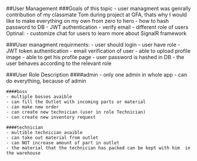 ##User Management
###Goals of this topic
    - user managment was genrally contribution of my classmate Tom during project at GFA, thats why I would like to make everything on my own from zero to hero
    - how to hash password to DB
    - JWT authentication
    - verify email
    - different role of users
    Optinal:
    - customize chat for users to learn more about SignalR framework
    
###User managment requirments:
    - user should login
    - user have role
    - JWT token authentication
    - email verification of user
    - able to upload profile image
    - able to get his profile page
    - user password is hashed in DB
    - the user behaves according to the relevant role
    
###User Role Description
    ####admin 
    - only one admin in whole app
    - can do everything, because of admin 
    
    ####boss 
    - multiple bosses avaible
    - can fill the Outlet with incoming parts or material
    - can make new order
    - can create new technician (user in role Technician)
    - can create new inventory request
    
    ####technician
    - multible technician avaible
    - can take out material from outlet 
    - can NOT increase amount of part in outlet
    - the material that the technician has packed can be kept with him  in the warehouse
             
